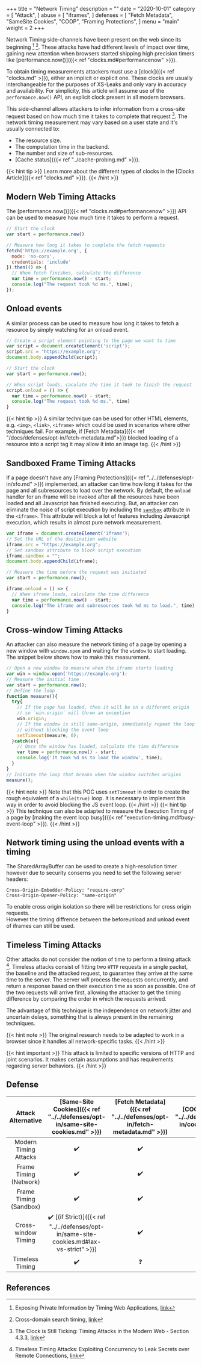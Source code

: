 +++
title = "Network Timing"
description = ""
date = "2020-10-01"
category = [
    "Attack",
]
abuse = [
    "iframes",
]
defenses = [
    "Fetch Metadata",
    "SameSite Cookies",
    "COOP",
    "Framing Protections",
]
menu = "main"
weight = 2
+++

Network Timing side-channels have been present on the web since its beginning [^1] [^4]. These attacks have had different levels of impact over time, gaining new attention when browsers started shipping high precision timers like [performance.now()]({{< ref "clocks.md#performancenow" >}}).

To obtain timing measurements attackers must use a [clock]({{< ref "clocks.md" >}}), either an implicit or explicit one. These clocks are usually interchangeable for the purposes of XS-Leaks and only vary in accuracy and availability. For simplicity, this article will assume use of the `performance.now()` API, an explicit clock present in all modern browsers.

This side-channel allows attackers to infer information from a cross-site request based on how much time it takes to complete that request [^2]. The network timing measurement may vary based on a user state and it's usually connected to:

- The resource size.
- The computation time in the backend.
- The number and size of sub-resources.
- [Cache status]({{< ref "../cache-probing.md" >}}).

{{< hint tip >}}
Learn more about the different types of clocks in the [Clocks Article]({{< ref "clocks.md" >}}).
{{< /hint >}}
## Modern Web Timing Attacks

The [performance.now()]({{< ref "clocks.md#performancenow" >}}) API can be used to measure how much time it takes to perform a request.

```javascript
// Start the clock
var start = performance.now()

// Measure how long it takes to complete the fetch requests
fetch('https://example.org', {
  mode: 'no-cors',
  credentials: 'include'
}).then(() => {
  // When fetch finishes, calculate the difference
  var time = performance.now() - start;
  console.log("The request took %d ms.", time);
});
```
## Onload events

A similar process can be used to measure how long it takes to fetch a resource by simply watching for an onload event.

```javascript
// Create a script element pointing to the page we want to time
var script = document.createElement('script');
script.src = "https://example.org";
document.body.appendChild(script);

// Start the clock
var start = performance.now();

// When script loads, caculate the time it took to finish the request
script.onload = () => {
  var time = performance.now() - start;
  console.log("The request took %d ms.", time)
}
```
{{< hint tip >}}
A similar technique can be used for other HTML elements, e.g. `<img>`, `<link>`, `<iframe>` which could be used in scenarios where other techniques fail. For example, if [Fetch Metadata]({{< ref "/docs/defenses/opt-in/fetch-metadata.md">}}) blocked loading of a resource into a script tag it may allow it into an image tag.
{{< /hint >}}

## Sandboxed Frame Timing Attacks

If a page doesn't have any [Framing Protections]({{< ref "../../defenses/opt-in/xfo.md" >}}) implemented, an attacker can time how long it takes for the page and all subresources to load over the network. By default, the `onload` handler for an iframe will be invoked after all the resources have been loaded and all Javascript has finished executing. But, an attacker can eliminate the noise of script execution by including the [`sandbox`](https://developer.mozilla.org/en-US/docs/Web/HTML/Element/iframe) attribute in the `<iframe>`. This attribute will block a lot of features including Javascript execution, which results in almost pure network measurement.

```javascript
var iframe = document.createElement('iframe');
// Set the URL of the destination website
iframe.src = "https://example.org";
// Set sandbox attribute to block script execution
iframe.sandbox = "";
document.body.appendChild(iframe);

// Measure the time before the request was initiated
var start = performance.now();

iframe.onload = () => {
  // When iframe loads, calculate the time difference
  var time = performance.now() - start;
  console.log("The iframe and subresources took %d ms to load.", time)
}
```

## Cross-window Timing Attacks

An attacker can also measure the network timing of a page by opening a new window with `window.open` and waiting for the `window` to start loading. The snippet below shows how to make this measurement.

```javascript
// Open a new window to measure when the iframe starts loading
var win = window.open('https://example.org');
// Measure the initial time
var start = performance.now();
// Define the loop
function measure(){
  try{
    // If the page has loaded, then it will be on a different origin
    // so `win.origin` will throw an exception
    win.origin;
    // If the window is still same-origin, immediately repeat the loop but
    // without blocking the event loop
    setTimeout(measure, 0);
  }catch(e){
    // Once the window has loaded, calculate the time difference
    var time = performance.now() - start;
    console.log('It took %d ms to load the window', time);
  }
}
// Initiate the loop that breaks when the window switches origins
measure();
```
{{< hint note >}}
Note that this POC uses `setTimeout` in order to create the rough equivalent of a `while(true)` loop. It is necessary to implement this way in order to avoid blocking the JS event loop.
{{< /hint >}}
{{< hint tip >}}
This technique can also be adapted to measure the Execution Timing of a page by [making the event loop busy]({{< ref "execution-timing.md#busy-event-loop" >}}).
{{< /hint >}}

## Network timing using the unload events with a timing
The SharedArrayBuffer can be used to create a high-resolution timer however due to security conserns you need to set the following server headers:  
```
Cross-Origin-Embedder-Policy: "require-corp"  
Cross-Origin-Opener-Policy: "same-origin"  
```
To enable cross origin isolation so there will be restrictions for cross origin requests.  
However the timing diffrence between the beforeunload and unload event of iframes can still be used.

## Timeless Timing Attacks

Other attacks do not consider the notion of time to perform a timing attack [^3]. Timeless attacks consist of fitting two `HTTP` requests in a single packet, the baseline and the attacked request, to guarantee they arrive at the same time to the server. The server *will* process the requests concurrently, and return a response based on their execution time as soon as possible. One of the two requests will arrive first, allowing the attacker to get the timing difference by comparing the order in which the requests arrived.

The advantage of this technique is the independence on network jitter and uncertain delays, something that is always present in the remaining techniques.

{{< hint note >}}
The original research needs to be adapted to work in a browser since it handles all network-specific tasks.
{{< /hint >}}

{{< hint important >}}
This attack is limited to specific versions of HTTP and joint scenarios. It makes certain assumptions and has requirements regarding server behaviors.
{{< /hint >}}

## Defense

| Attack Alternative  | [Same-Site Cookies]({{< ref "../../defenses/opt-in/same-site-cookies.md" >}})  | [Fetch Metadata]({{< ref "../../defenses/opt-in/fetch-metadata.md" >}})  | [COOP]({{< ref "../../defenses/opt-in/coop.md" >}})  |  [Framing Protections]({{< ref "../../defenses/opt-in/xfo.md" >}}) |
|:-------------------:|:------------------:|:---------------:|:-----:|:--------------------:|
| Modern Timing Attacks              |         ✔️         |      ✔️         |  ❌   |          ❌         |
| Frame Timing (Network) |         ✔️       |      ✔️         |  ❌   |          -
| Frame Timing (Sandbox) |         ✔️       |      ✔️         |  ❌   |          -
| Cross-window Timing  |         ✔️  [(if Strict)]({{< ref "../../defenses/opt-in/same-site-cookies.md#lax-vs-strict" >}})      |      ✔️         |  ❌   |          ❌         |
| Timeless Timing  |         ✔️        |      ❓         |  ❌   |          ❌         |

## References

[^1]: Exposing Private Information by Timing Web Applications, [link](https://crypto.stanford.edu/~dabo/papers/webtiming.pdf)
[^2]: The Clock is Still Ticking: Timing Attacks in the Modern Web - Section 4.3.3, [link](https://tom.vg/papers/timing-attacks_ccs2015.pdf)
[^3]: Timeless Timing Attacks: Exploiting Concurrency to Leak Secrets over Remote Connections, [link](https://www.usenix.org/system/files/sec20-van_goethem.pdf)
[^4]: Cross-domain search timing, [link](https://scarybeastsecurity.blogspot.com/2009/12/cross-domain-search-timing.html)
